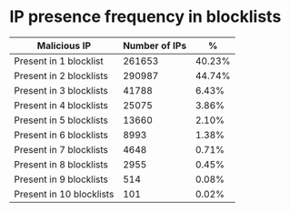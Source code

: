 # IP presence frequency in blocklists
| Malicious IP | Number of IPs | % |
|----|----|----|
| Present in 1 blocklist | 261653 | 40.23% |
| Present in 2 blocklists | 290987 | 44.74% |
| Present in 3 blocklists | 41788 | 6.43% |
| Present in 4 blocklists | 25075 | 3.86% |
| Present in 5 blocklists | 13660 | 2.10% |
| Present in 6 blocklists | 8993 | 1.38% |
| Present in 7 blocklists | 4648 | 0.71% |
| Present in 8 blocklists | 2955 | 0.45% |
| Present in 9 blocklists | 514 | 0.08% |
| Present in 10 blocklists | 101 | 0.02% |
